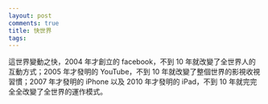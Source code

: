```yaml
---
layout: post
comments: true
title: 快世界
tags: 
---
```

這世界變動之快，2004 年才創立的 facebook，不到 10 年就改變了全世界人的互動方式；2005 年才發明的 YouTube，不到 10 年就改變了整個世界的影視收視習慣；2007 年才發明的 iPhone 以及 2010 年才發明的 iPad，不到 10 年就完完全全改變了全世界的運作模式。

